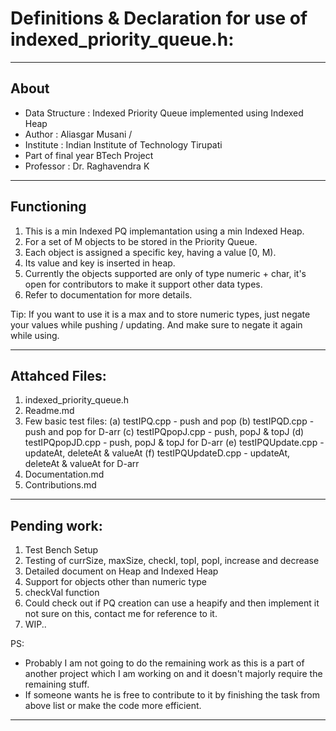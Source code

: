 # Definitions & Declaration for use of indexed_priority_queue.h:

---

## About
 * Data Structure   :   Indexed Priority Queue implemented using Indexed Heap
 * Author 	        :   Aliasgar Musani <cs17b004 at iittp dot ac dot in> / <aliasgarmusani at gmail dot com>
 * Institute 	    :   Indian Institute of Technology Tirupati
 * Part of final year BTech Project
 * Professor	    :	Dr. Raghavendra K <raghavendrak at iittp dot ac dot in>

---

## Functioning
1. This is a min Indexed PQ implemantation using a min Indexed Heap.
1. For a set of M objects to be stored in the Priority Queue.
2. Each object is assigned a specific key, having a value [0, M).
3. Its value and key is inserted in heap.
4. Currently the objects supported are only of type numeric + char, it's open for contributors to make it support other data types.
5. Refer to documentation for more details.

Tip: If you want to use it is a max and to store numeric types, just negate your values while pushing / updating. And make sure to negate it again while using.

---

## Attahced Files:

1. indexed_priority_queue.h
2. Readme.md
3. Few basic test files:
    (a) testIPQ.cpp - push and pop
    (b) testIPQD.cpp - push and pop for D-arr
    (c) testIPQpopJ.cpp - push, popJ & topJ
    (d) testIPQpopJD.cpp - push, popJ & topJ for D-arr
    (e) testIPQUpdate.cpp - updateAt, deleteAt & valueAt
    (f) testIPQUpdateD.cpp - updateAt, deleteAt & valueAt for D-arr
4. Documentation.md
5. Contributions.md

---

## Pending work:
1. Test Bench Setup
2. Testing of currSize, maxSize, checkI, topI, popI, increase and decrease
3. Detailed document on Heap and Indexed Heap
4. Support for objects other than numeric type
5. checkVal function
6. Could check out if PQ creation can use a heapify and then implement it not sure on this, contact me for reference to it. 
6. WIP..

PS: 
* Probably I am not going to do the remaining work as this is a part of another project which I am working on and it doesn't majorly require the remaining stuff. 
* If someone wants he is free to contribute to it by finishing the task from above list or make the code more efficient. 

---

